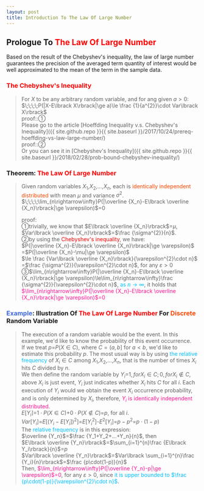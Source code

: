 ```yaml
---
layout: post
title: Introduction To The Law Of Large Number
---
```


## Prologue To <font color="Red">The Law Of Large Number</font>
<p class="message">
Based on the result of the Chebyshev's inequality, the law of large number guarantees the precision of the averaged term quantity of interest would be well approximated to the mean of the term in the sample data.  
</p>

### <font color="Red">The Chebyshev's Inequality</Font>
>For $X$ to be any arbitrary random variable, and for ang given $a>0$:  
>$\;\;\;\;P(|X-E\lbrack X\rbrack|\ge a)\le \frac {1}{a^{2}}\cdot Var\lbrack X\rbrack$  
>proof::&#10112;  
>Please go to the article [Hoeffding Inequality v.s. Chebyshev's Inequality]({{ site.github.repo }}{{ site.baseurl }}/2017/10/24/prereq-hoeffding-vs-law-large-number/)  
>proof::&#10113;  
>Or you can see it in [Chebyshev's Inequality]({{ site.github.repo }}{{ site.baseurl }}/2018/02/28/prob-bound-chebyshev-inequality/)

### Theorem: <font color="Red">The Law Of Large Number</font>
>Given random variables $X_1$,$X_2$,...,$X_n$, each is <font color="OrangeRed">identically independent distributed</font> with mean $\mu$ and variance $\sigma^{2}$.  
>$\;\;\;\;\lim_{n\rightarrow\infty}P(|\overline {X_n}-E\lbrack \overline {X_n}\rbrack|\ge \varepsilon)$=$0$  
>
>proof:  
>&#10112;trivially, we know that $E\lbrack \overline {X_n}\rbrack$=$\mu$, $Var\lbrack \overline {X_n}\rbrack$=$\frac {\sigma^{2}}{n}$.  
>&#10113;by using the <font color="Red">Chebyshev's inequality</font>, we have:  
>$P(|\overline {X_n}-E\lbrack \overline {X_n}\rbrack|\ge \varepsilon)$  
>=$P(|\overline {X_n}-\mu|\ge \varepsilon)$  
>$\le \frac {Var\lbrack \overline {X_n}\rbrack}{\varepsilon^{2}\cdot n}$  
>=$\frac {\sigma^{2}}{\varepsilon^{2}\cdot n}$, for any $\varepsilon>0$  
>&#10114;$\lim_{n\rightarrow\infty}P(|\overline {X_n}-E\lbrack \overline {X_n}\rbrack|\ge \varepsilon)\le\lim_{n\rightarrow\infty}\frac {\sigma^{2}}{\varepsilon^{2}\cdot n}$, <font color="DeepSkyBlue">as $n\rightarrow\infty$</font>, it holds that <font color="DeepPink">$\lim_{n\rightarrow\infty}P(|\overline {X_n}-E\lbrack \overline {X_n}\rbrack|\ge \varepsilon)$=$0$</font>  

### <font color="RoyalBlue">Example</font>: Illustration Of <font color="Red">The Law Of Large Number</font> For <font color="OrangeRed">Discrete</font> Random Variable
>The execution of a random variable would be the event.  In this example, we'd like to know the probability of this event occurrence.  
>If we treat $p$=$P(X\in C)$, where $C=(a,b]$ for $a<b$, we'd like to estimate this probability $p$.  The most usual way is by using <font color="DeepSkyBlue">the relative frequency</font> of $X_i\in C$ among $X_1$,$X_2$,...,$X_n$, that is the number of times $X_i$ hits $C$ divided by $n$.  
>We then define the random variable by $Y_i$=$1, for X_i\in C;0, for X_i\not\in C$, above $X_i$ is just event, $Y_i$ just indicates whether $X_i$ hits $C$ for all $i$.  Each execution of $Y_i$ would we obtain the event $X_i$ occurrence probability, and is only determined by $X_i$, therefore, <font color="DeepPink">$Y_i$ is identically independent distributed</font>.  
>$E\lbrack Y_i\rbrack$=$1\cdot P(X\in C)$+$0\cdot P(X\not\in C)$=$p$, for all $i$.  
>$Var\lbrack Y_i\rbrack$=$E\lbrack (Y_i-E\lbrack Y_i\rbrack)^{2}\rbrack$=$E\lbrack Y_i^{2}\rbrack$-$E^{2}\lbrack Y_i\rbrack$=$p-p^{2}$=$p\cdot(1-p)$  
>The <font color="DeepSkyBlue">relative frequency</font> is in this expression:  
>$\overline {Y_n}$=$\frac {Y_1+Y_2+...+Y_n}{n}$, then  
>$E\lbrack \overline {Y_n}\rbrack$=$\sum_{i=1}^{n}\frac {E\lbrack Y_i\rbrack}{n}$=$p$  
>$Var\lbrack \overline {Y_n}\rbrack$=$Var\lbrack \sum_{i=1}^{n}\frac {Y_i}{n}\rbrack$=$\frac {p\cdot(1-p)}{n}$  
>Then, <font color="DeepPink">$\lim_{n\rightarrow\infty}P(|\overline {Y_n}-p|\ge \varepsilon)$=$0$</font>, for any $\varepsilon>0$, since <font color="DeepSkyBlue">it is upper bounded to $\frac {p\cdot(1-p)}{\varepsilon^{2}\cdot n}$</font>.  

<!-- Γ -->
<!-- \frac{\Gamma(k + n)}{\Gamma(n)} \frac{1}{r^k}  -->
<!-- \mbox{\large$\vert$}\nolimits_0^\infty -->
<!-- \vert_0^\infty -->
<!-- \vert_{0.5}^{\infty} -->
<!-- &prime; ′ -->
<!-- &Prime; ″ -->
<!-- $E\lbrack X\rbrack$ -->
<!-- \overline{X_n} -->
<!-- \underset{Succss}P -->
<!-- \frac{{\overline {X_n}}-\mu}{S/\sqrt n} -->
<!-- \lim_{t\rightarrow\infty} -->
<!-- \int_{0}^{a}\lambda\cdot e^{-\lambda\cdot t}\operatorname dt -->

<!-- Notes -->
<!-- <font color="OrangeRed">items, verb, to make it the focus</font> -->
<!-- <font color="Red">KKT</font> -->
<!-- <font color="Red">SMO heuristics</font> -->
<!-- <font color="Red">F</font> distribution -->
<!-- <font color="Red">t</font> distribution -->
<!-- <font color="DeepSkyBlue">suggested item, soft item</font> -->
<!-- <font color="RoyalBlue">old alpha, quiz, example</font> -->
<!-- <font color="Green">new alpha</font> -->

<!-- <font color="DeepPink">positive conclusion, finding</font> -->
<!-- <font color="RosyBrown">negative conclusion, finding</font> -->

<!-- <font color="#00ADAD">policy</font> -->
<!-- <font color="#6100A8">full observable</font> -->
<!-- <font color="#FFAC12">partial observable</font> -->
<!-- <font color="#EB00EB">stochastic</font> -->
<!-- <font color="#8400E6">state transition</font> -->
<!-- <font color="#D600D6">discount factor gamma $\gamma$</font> -->
<!-- <font color="#D600D6">$V(S)$</font> -->
<!-- <font color="#9300FF">immediate reward R(S)</font> -->

<!-- 
[1]Given the vehicles pass through a highway toll station is $6$ per minute, what is the probability that no cars within $30$ seconds?
><font color="DeepSkyBlue">[1]</font>
><font color="OrangeRed">Given the vehicles pass through a highway toll station is $6$ per minute, what is the probability that no cars within $30$ seconds?</font>  
-->

<!-- https://www.medcalc.org/manual/gamma_distribution_functions.php -->
<!-- https://www.statlect.com/probability-distributions/student-t-distribution#hid5 -->
